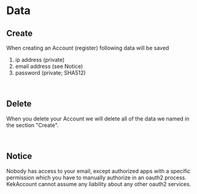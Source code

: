 # Data
## Create
When creating an Account (register) following data will be saved
1. ip address (private)
2. email address (see Notice)
3. password (private; SHA512)

<br>

## Delete
When you delete your Account we will delete all of the data we named in the section "Create".

<br>

## Notice
Nobody has access to your email, except authorized apps with a specific permission which you have to manually authorize in an oauth2 process. KekAccount cannot assume any liability about any other oauth2 services.